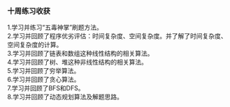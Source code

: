 ### 十周练习收获
1.学习并练习“五毒神掌”刷题方法。<br>
2.学习并回顾了程序优劣评估：时间复杂度、空间复杂度。并了解了时间复杂度、空间复杂度的计算。<br>
3.学习并回顾了链表和数组这种线性结构的相关算法。<br>
4.学习并回顾了树、堆这种非线性结构的相关算法。<br>
5.学习并回顾了穷举算法。<br>
6.学习并回顾了贪心算法。<br>
7.学习并回顾了BFS和DFS。<br>
8.学习并回顾了动态规划算法及解题思路。<br>
